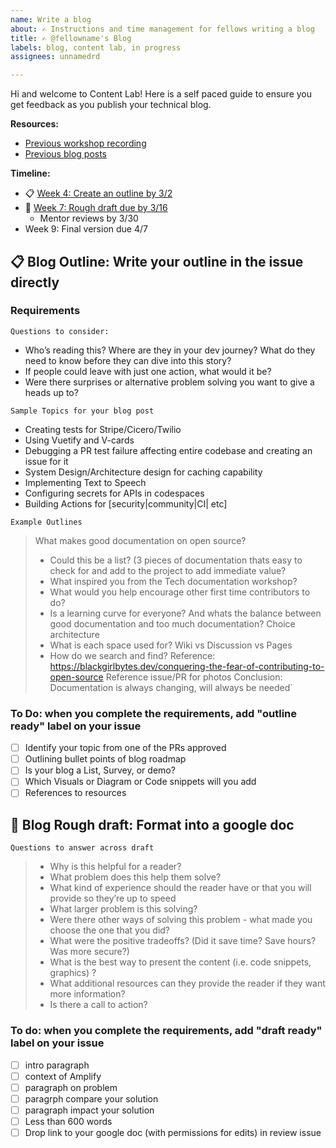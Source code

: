 ```yaml
---
name: Write a blog
about: ✍️ Instructions and time management for fellows writing a blog
title: ✍️ @fellowname's Blog 
labels: blog, content lab, in progress
assignees: unnamedrd

---
```


Hi and welcome to Content Lab! Here is a self paced guide to ensure you get feedback as you publish your technical blog. 

**Resources:**
- [Previous workshop recording](https://www.notion.so/programequity/Writing-a-Technical-Blog-cf4bde8bfd274670bac14a7ce985e279#3ea0c818fee342fb94884fbbcefa06b6)
- [Previous blog posts](https://dev.to/dashboard)

**Timeline:**
- 📋 [Week 4: Create an outline by 3/2](#outline)
- 📰 [Week 7: Rough draft due by 3/16](#draft)
  - Mentor reviews by 3/30
- Week 9: Final version due 4/7

<a href="outline"></a>
## 📋 Blog Outline: Write your outline in the issue directly 
### Requirements 
`Questions to consider:`
- Who’s reading this? Where are they in your dev journey? What do they need to know before they can dive into this story? 
- If people could leave with just one action, what would it be? 
- Were there surprises or alternative problem solving you want to give a heads up to?

`Sample Topics for your blog post`
- Creating tests for Stripe/Cicero/Twilio
- Using Vuetify and V-cards 
- Debugging a PR test failure affecting entire codebase and creating an issue for it
- System Design/Architecture design for caching capability
- Implementing Text to Speech
- Configuring secrets for APIs in codespaces
- Building Actions for [security|community|CI| etc] 

`Example Outlines`
> What makes good documentation on open source? 
> - Could this be a list? (3 pieces of documentation thats easy to check for and add to the project to add immediate value?
> - What inspired you from the Tech documentation workshop?
> - What would you help encourage other first time contributors to do?
> - Is a learning curve for everyone? And whats the balance between good documentation and too much documentation? Choice architecture
> - What is each space used for? Wiki vs Discussion vs Pages 
> - How do we search and find? 
> Reference: https://blackgirlbytes.dev/conquering-the-fear-of-contributing-to-open-source
> Reference issue/PR for photos
> Conclusion: Documentation is always changing, will always be needed`


### To Do: when you complete the requirements, add "outline ready" label on your issue
- [ ] Identify your topic from one of the PRs approved
- [ ] Outlining bullet points of blog roadmap
- [ ] Is your blog a List, Survey, or demo?
- [ ] Which Visuals or Diagram or Code snippets will you add
- [ ] References to resources 

<a href="draft"></a>
## 📰 Blog Rough draft: Format into a google doc 
`Questions to answer across draft`
> - Why is this helpful for a reader? 
> - What problem does this help them solve? 
> - What kind of experience should the reader have or that you will provide so they’re up to speed 
> - What larger problem is this solving? 
> - Were there other ways of solving this problem - what made you choose the one that you did? 
> - What were the positive tradeoffs? (Did it save time? Save hours? Was more secure?)
> - What is the best way to present the content (i.e. code snippets, graphics) ?
> - What additional resources can they provide the reader if they want more information? 
> - Is there a call to action? 

### To do: when you complete the requirements, add "draft ready" label on your issue
- [ ] intro paragraph
- [ ] context of Amplify
- [ ] paragraph on problem 
- [ ] paragrph compare your solution 
- [ ] paragraph impact your solution
- [ ] Less than 600 words
- [ ] Drop link to your google doc (with permissions for edits) in review issue
